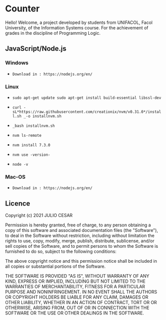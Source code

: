 # Counter

Hello! Welcome, a project developed by students from UNIFACOL, Facol University, of the Information Systems course. For the achievement of grades in the discipline of Programming Logic.

## JavaScript/Node.js

### Windows 

- ``Download in : https://nodejs.org/en/``


### Linux

- ``sudo apt-get update sudo apt-get install build-essential libssl-dev``

- ``curl -sL*https://raw.githubusercontent.com/creationix/nvm/v0.31.0*/install.sh _-o installnvm.sh``

- ``_bash installnvm.sh``

- ``nvm ls-remote``

- ``nvm install 7.3.0``

- ``nvm use -version-``

- ``node -v``

### Mac-OS

- ``Download in : https://nodejs.org/en/``

## Licence

Copyright (c) 2021 JULIO CESAR

Permission is hereby granted, free of charge, to any person obtaining a copy of this software and associated documentation files (the "Software"), to deal in the Software without restriction, including without limitation the rights to use, copy, modify, merge, publish, distribute, sublicense, and/or sell copies of the Software, and to permit persons to whom the Software is furnished to do so, subject to the following conditions:

The above copyright notice and this permission notice shall be included in all copies or substantial portions of the Software.

THE SOFTWARE IS PROVIDED "AS IS", WITHOUT WARRANTY OF ANY KIND, EXPRESS OR IMPLIED, INCLUDING BUT NOT LIMITED TO THE WARRANTIES OF MERCHANTABILITY, FITNESS FOR A PARTICULAR PURPOSE AND NONINFRINGEMENT. IN NO EVENT SHALL THE AUTHORS OR COPYRIGHT HOLDERS BE LIABLE FOR ANY CLAIM, DAMAGES OR OTHER LIABILITY, WHETHER IN AN ACTION OF CONTRACT, TORT OR OR OTHERWISE, ARISING FROM, OUT OF OR IN CONNECTION WITH THE SOFTWARE OR THE USE OR OTHER DEALINGS IN THE SOFTWARE.
